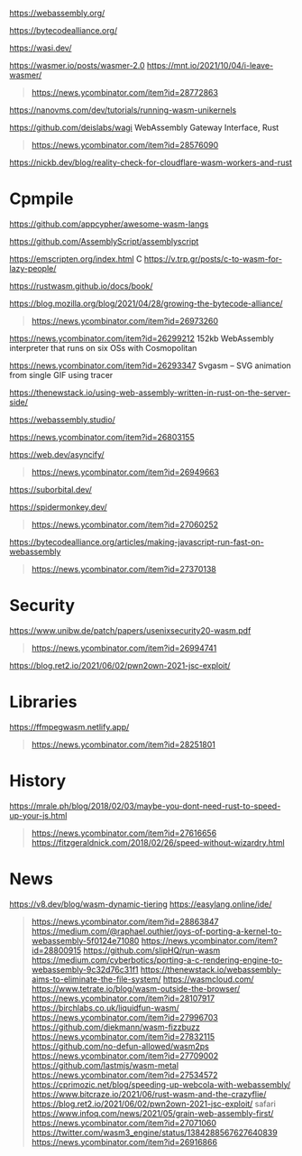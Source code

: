 https://webassembly.org/

https://bytecodealliance.org/

https://wasi.dev/

https://wasmer.io/posts/wasmer-2.0
https://mnt.io/2021/10/04/i-leave-wasmer/
> https://news.ycombinator.com/item?id=28772863

https://nanovms.com/dev/tutorials/running-wasm-unikernels

https://github.com/deislabs/wagi WebAssembly Gateway Interface, Rust
> https://news.ycombinator.com/item?id=28576090

https://nickb.dev/blog/reality-check-for-cloudflare-wasm-workers-and-rust

# Cpmpile

https://github.com/appcypher/awesome-wasm-langs

https://github.com/AssemblyScript/assemblyscript

https://emscripten.org/index.html C
https://v.trp.gr/posts/c-to-wasm-for-lazy-people/

https://rustwasm.github.io/docs/book/

https://blog.mozilla.org/blog/2021/04/28/growing-the-bytecode-alliance/
> https://news.ycombinator.com/item?id=26973260

https://news.ycombinator.com/item?id=26299212 152kb WebAssembly interpreter that runs on six OSs with Cosmopolitan

https://news.ycombinator.com/item?id=26293347 Svgasm – SVG animation from single GIF using tracer

https://thenewstack.io/using-web-assembly-written-in-rust-on-the-server-side/

https://webassembly.studio/


https://news.ycombinator.com/item?id=26803155

https://web.dev/asyncify/
> https://news.ycombinator.com/item?id=26949663

https://suborbital.dev/

https://spidermonkey.dev/
> https://news.ycombinator.com/item?id=27060252

https://bytecodealliance.org/articles/making-javascript-run-fast-on-webassembly
> https://news.ycombinator.com/item?id=27370138

# Security
https://www.unibw.de/patch/papers/usenixsecurity20-wasm.pdf
> https://news.ycombinator.com/item?id=26994741

https://blog.ret2.io/2021/06/02/pwn2own-2021-jsc-exploit/

# Libraries
https://ffmpegwasm.netlify.app/
> https://news.ycombinator.com/item?id=28251801

# History
https://mrale.ph/blog/2018/02/03/maybe-you-dont-need-rust-to-speed-up-your-js.html
> https://news.ycombinator.com/item?id=27616656
  > https://fitzgeraldnick.com/2018/02/26/speed-without-wizardry.html

# News
https://v8.dev/blog/wasm-dynamic-tiering
https://easylang.online/ide/
> https://news.ycombinator.com/item?id=28863847
https://medium.com/@raphael.outhier/joys-of-porting-a-kernel-to-webassembly-5f0124e71080
> https://news.ycombinator.com/item?id=28800915
https://github.com/slipHQ/run-wasm
https://medium.com/cyberbotics/porting-a-c-rendering-engine-to-webassembly-9c32d76c31f1
https://thenewstack.io/webassembly-aims-to-eliminate-the-file-system/
> https://wasmcloud.com/
https://www.tetrate.io/blog/wasm-outside-the-browser/
> https://news.ycombinator.com/item?id=28107917
https://birchlabs.co.uk/liquidfun-wasm/
> https://news.ycombinator.com/item?id=27996703
https://github.com/diekmann/wasm-fizzbuzz
> https://news.ycombinator.com/item?id=27832115
https://github.com/no-defun-allowed/wasm2ps
> https://news.ycombinator.com/item?id=27709002
https://github.com/lastmjs/wasm-metal
> https://news.ycombinator.com/item?id=27534572
https://cprimozic.net/blog/speeding-up-webcola-with-webassembly/
https://www.bitcraze.io/2021/06/rust-wasm-and-the-crazyflie/
https://blog.ret2.io/2021/06/02/pwn2own-2021-jsc-exploit/ safari
https://www.infoq.com/news/2021/05/grain-web-assembly-first/
> https://news.ycombinator.com/item?id=27071060
https://twitter.com/wasm3_engine/status/1384288567627640839
> https://news.ycombinator.com/item?id=26916866